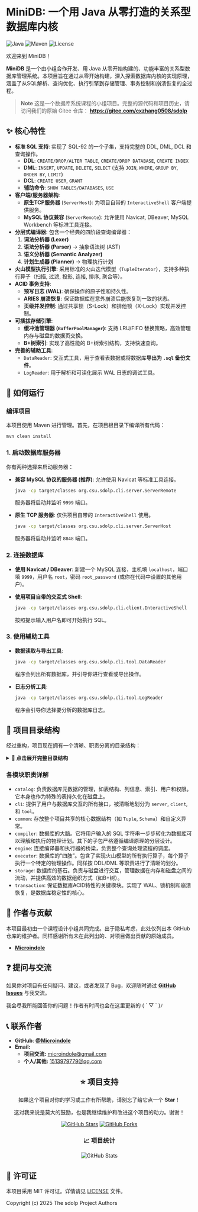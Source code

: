 
# MiniDB: 一个用 Java 从零打造的关系型数据库内核

![Java](https://img.shields.io/badge/Java-17+-orange.svg)
![Maven](https://img.shields.io/badge/Maven-3.5+-blue.svg)
![License](https://img.shields.io/badge/License-MIT-green.svg)

欢迎来到 MiniDB！

**MiniDB** 是一个由小组合作开发、用 Java 从零开始构建的、功能丰富的关系型数据库管理系统。本项目旨在通过从零开始构建，深入探索数据库内核的实现原理，涵盖了从SQL解析、查询优化、执行引擎到存储管理、事务控制和崩溃恢复的全过程。

> **Note**
> 这是一个数据库系统课程的小组项目。完整的源代码和项目历史，请访问我们的原始 Gitee 仓库：
> **https://gitee.com/cxzhang0508/sdolp**



## ✨ 核心特性

- **标准 SQL 支持**: 实现了 SQL-92 的一个子集，支持完整的 DDL, DML, DCL 和查询操作。
  - **DDL**: `CREATE/DROP/ALTER TABLE`, `CREATE/DROP DATABASE`, `CREATE INDEX`
  - **DML**: `INSERT`, `UPDATE`, `DELETE`, `SELECT` (支持 `JOIN`, `WHERE`, `GROUP BY`, `ORDER BY`, `LIMIT`)
  - **DCL**: `CREATE USER`, `GRANT`
  - **辅助命令**: `SHOW TABLES/DATABASES`, `USE`
- **客户端/服务器架构**:
  - **原生TCP服务器** (`ServerHost`): 为项目自带的 `InteractiveShell` 客户端提供服务。
  - **MySQL 协议兼容** (`ServerRemote`): 允许使用 Navicat, DBeaver, MySQL Workbench 等标准工具连接。
- **分层式编译器**: 包含一个经典的四阶段查询编译器：
  1.  **词法分析器 (Lexer)**
  2.  **语法分析器 (Parser)** -> 抽象语法树 (AST)
  3.  **语义分析器 (Semantic Analyzer)**
  4.  **计划生成器 (Planner)** -> 物理执行计划
- **火山模型执行引擎**: 采用标准的火山迭代模型（`TupleIterator`），支持多种执行算子（扫描, 过滤, 投影, 连接, 排序, 聚合等）。
- **ACID 事务支持**:
  - **预写日志 (WAL)**: 确保操作的原子性和持久性。
  - **ARIES 崩溃恢复**: 保证数据库在意外崩溃后能恢复到一致的状态。
  - **页级并发控制**: 通过共享锁（S-Lock）和排他锁（X-Lock）实现并发控制。
- **可插拔存储引擎**:
  - **缓冲池管理器 (`BufferPoolManager`)**: 支持 LRU/FIFO 替换策略，高效管理内存与磁盘的数据页交换。
  - **B+树索引**: 实现了高性能的 B+树索引结构，支持快速查询。
- **完善的辅助工具**:
  - `DataReader`: 交互式工具，用于查看表数据或将数据库**导出为 `.sql` 备份文件**。
  - `LogReader`: 用于解析和可读化展示 WAL 日志的调试工具。



## 🚀 如何运行

### 编译项目

本项目使用 Maven 进行管理。首先，在项目根目录下编译所有代码：

```bash
mvn clean install
```

### 1\. 启动数据库服务器

你有两种选择来启动服务器：

* **兼容 MySQL 协议的服务器 (推荐)**:
  允许使用 Navicat 等标准工具连接。

  ```bash
  java -cp target/classes org.csu.sdolp.cli.server.ServerRemote
  ```

  服务器将启动并监听 `9999` 端口。

* **原生 TCP 服务器**:
  仅供项目自带的 `InteractiveShell` 使用。

  ```bash
  java -cp target/classes org.csu.sdolp.cli.server.ServerHost
  ```

  服务器将启动并监听 `8848` 端口。

### 2\. 连接数据库

* **使用 Navicat / DBeaver**:
  新建一个 MySQL 连接，主机填 `localhost`，端口填 `9999`，用户名 `root`，密码 `root_password` (或你在代码中设置的其他用户)。

* **使用项目自带的交互式 Shell**:

  ```bash
  java -cp target/classes org.csu.sdolp.cli.client.InteractiveShell
  ```

  按照提示输入用户名即可开始执行 SQL。

### 3\. 使用辅助工具

* **数据读取与导出工具**:

  ```bash
  java -cp target/classes org.csu.sdolp.cli.tool.DataReader
  ```

  程序会列出所有数据库，并引导你进行查看或导出操作。

* **日志分析工具**:

  ```bash
  java -cp target/classes org.csu.sdolp.cli.tool.LogReader
  ```

  程序会引导你选择要分析的数据库日志。



## 📁 项目目录结构

经过重构，项目现在拥有一个清晰、职责分离的目录结构：

<details>
<summary><strong>📁 点击展开完整目录结构</strong></summary>

```
src/main/java/org/csu/sdolp/
├── catalog/            # 元数据管理模块 (系统目录)
├── cli/                # 命令行接口 (CLI)
│   ├── client/         # 客户端程序
│   ├── server/         # 服务端程序
│   └── tool/           # 辅助开发工具
├── common/             # 通用模块
│   ├── exception/      # 自定义异常
│   └── model/          #核心数据模型 (Tuple, Schema, Value等)
├── compiler/           # SQL 编译器
│   ├── lexer/          # 词法分析器
│   ├── parser/         # 语法分析器
│   │   └── ast/        #   -> 抽象语法树节点 (按DDL/DML/DCL等分类)
│   ├── planner/        # 计划生成器
│   │   └── plan/       #   -> 执行计划节点 (按DDL/DML/Query等分类)
│   └── semantic/       # 语义分析器
├── engine/             # 执行引擎核心
├── executor/           # 执行器 (算子)
│   ├── ddl/            # DDL 操作执行器
│   ├── dml/            # DML 操作执行器
│   ├── dcl/            # DCL 操作执行器
│   ├── show/           # SHOW 命令执行器
│   └── expressions/    # WHERE/ON 子句的谓词表达式
├── storage/            # 存储引擎
│   ├── buffer/         # 缓冲池管理器
│   ├── disk/           # 磁盘管理器
│   ├── index/          # B+树索引实现
│   └── page/           # 页面布局管理
└── transaction/        # 事务与恢复
    ├── log/            # 日志管理器
    └── ...             # 锁管理器, 恢复管理器等
```

</details>



### 各模块职责详解

* `catalog`:
  负责数据库元数据的管理，如表结构、列信息、索引、用户和权限。它本身也作为特殊的表持久化在磁盘上。
* `cli`:
  提供了用户与数据库交互的所有接口，被清晰地划分为 `server`, `client`, 和 `tool`。
* `common`:
  存放整个项目共享的核心数据结构（如 `Tuple`, `Schema`）和自定义异常。
* `compiler`:
  数据库的大脑。它将用户输入的 SQL 字符串一步步转化为数据库可以理解和执行的物理计划。其下的子包严格遵循编译原理的分层设计。
* `engine`:
  连接编译器和执行器的桥梁，负责整个查询处理流程的调度。
* `executor`:
  数据库的“四肢”。包含了实现火山模型的所有执行算子，每个算子执行一个特定的物理操作。同样按 DDL/DML 等职责进行了清晰的划分。
* `storage`:
  数据库的基石。负责与磁盘进行交互，管理数据在内存和磁盘之间的流动，并提供高效的数据组织方式（如B+树）。
* `transaction`:
  保证数据库ACID特性的关键模块。实现了 WAL、锁机制和崩溃恢复，是数据库稳定性的核心。



## 👥 作者与贡献

本项目最初由一个课程设计小组共同完成。出于隐私考虑，此处仅列出本 GitHub 仓库的维护者。同样感谢所有未在此列出的、对项目做出贡献的原始成员。

- **[Microindole](https://github.com/Microindole)**



## ❓ 提问与交流

如果你对项目有任何疑问、建议，或者发现了 Bug，欢迎随时通过 **[GitHub Issues](https://github.com/Microindole/sdolp/issues)** 与我交流。

我会尽我所能回答你的问题！作者有时间也会在这里更新的 ( ´ ▽ ` )ﾉ



## 📞 联系作者

- **GitHub**: **[@Microindole](https://github.com/Microindole/sdolp)**
- **Email:**
  - **项目交流:**  microindole@gmail.com
  - **个人/其他:**  1513979779@qq.com

<div align="center">


## ⭐ 项目支持

如果这个项目对你的学习或工作有所帮助，请别忘了给它点一个 **Star**！

这对我来说是莫大的鼓励，也是我继续维护和改进这个项目的动力。谢谢！

[![GitHub Stars](https://img.shields.io/github/stars/Microindole/sdolp?style=flat-square&logo=github)](https://github.com/Microindole/sdolp/stargazers)
[![GitHub Forks](https://img.shields.io/github/forks/Microindole/sdolp?style=flat-square&logo=github)](https://github.com/Microindole/sdolp/network/members)

### 📈 项目统计

<div align="center">

![GitHub Stats](https://github-readme-stats.vercel.app/api?username=Microindole&show_icons=true&theme=radical&hide_border=true&count_private=true)

</div>

</div>



## 📄 许可证

本项目采用 MIT 许可证。详情请见 [LICENSE](LICENSE) 文件。

Copyright (c) 2025 The sdolp Project Authors



